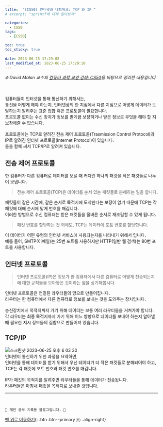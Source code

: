 ```yaml
---
title:  "[CS50] 인터넷과 네트워크: TCP 와 IP "
# excerpt: "sprintf에 대해 알아보자"

categories:
  - CS50
tags:
  - [CS50]

toc: true
toc_sticky: true
 
date: 2023-06-25 17:29:08
last_modified_at: 2023-06-25 17:29:10
---
```



_❄️ David Malan 교수의 [컴퓨터 과학 교양 강좌: CS50](https://www.edwith.org/cs50/lecture/22869?isDesc=false)을 바탕으로 정리한 내용입니다._

<br>

컴퓨터들이 인터넷을 통해 통신하기 위해서는, <br>
통신을 어떻게 해야 하는지, 인터넷상의 한 지점에서 다른 지점으로 어떻게 데이터가 도달하는지 알려주는 표준 집합 혹은 프로토콜이 필요합니다.<br>
프로토콜 없이는 수신 장치가 정보를 받게끔 보장하거나 받은 정보로 무엇을 해야 할 지 보장해줄 수 없습니다.<br><br>
프로토콜에는 TCP로 알려진 전송 제어 프로토콜(Trasmission Control Protocol)과 IP로 알려진 인터넷 프로토콜(Internet Protocol)이 있습니다.<br>
둘을 함께 써서 TCP/IP로 알려져 있습니다.

## 전송 제어 프로토콜
한 컴퓨터가 다른 컴퓨터로 데이터를 보낼 때 커다란 하나의 패킷을 작은 패킷들로 나누어 보냅니다.

> 전송 제어 프로토콜(TCP)은 데이터를 순서 있는 패킷들로 분해하는 일을 합니다.

패킷들이 같은 시간에, 같은 순서로 목적지에 도착한다는 보장이 없기 때문에 TCP는 각 패킷에 대해 순서에 맞게 번호를 매깁니다.<br>
이러한 방법으로 수신 컴퓨터는 받은 패킷들을 올바른 순서로 재조립할 수 있게 됩니다.

> 패킷 번호를 할당하는 것 외에도, TCP는 데이터에 포트 번호를 할당합니다.

이 데이터가 어떤 유형의 인터넷 서비스에 사용되는지를 나타내기 위해서 입니다.<br>
예를 들어, SMTP(이메일)는 25번 포트를 사용하지만 HTTP(일반 웹 검색)는 80번 포트를 사용합니다.

## 인터넷 프로토콜
> 인터넷 프로토콜(IP)은 정보가 한 컴퓨터에서 다른 컴퓨터로 어떻게 전송되는지에 대한 규칙들을 모아놓은 것이라는 점을 상기해봅시다.

인터넷 프로토콜은 연결된 라우터들의 망으로 만들어집니다.<br>
라우터는 한 컴퓨터에서 다른 컴퓨터로 정보를 보내는 것을 도와주는 장치입니다.<br><br>
송신장치에서 목적지까지 가기 위해 데이터는 보통 여러 라우터들을 거쳐가야 합니다.<br>
각 라우터는 최종 목적지까지 가기 위해 어느 방향으로 데이터를 보내야 하는지 알아낼 때 필요한 지시 정보들의 집합으로 만들어져 있습니다.

## TCP/IP
![스크린샷 2023-06-25 오후 6 03 30](https://github.com/minju412/jenkins-test/assets/59405576/337eb40f-e9f7-4e7c-890e-07e2d7e4b82c)<br>
인터넷이 통신하기 위한 과정을 요약하면, <br>
인터넷을 통해 데이터를 받기 위해서 우선 데이터가 더 작은 패킷들로 분해되어야 하고, <br>
TCP는 각 패킷에 포트 번호와 패킷 번호를 매깁니다.<br><br>
IP가 패킷의 목적지를 알려주면 라우터들을 통해 데이터가 전송됩니다.<br>
라우터들은 마침내 패킷을 목적지로 보내줄 것입니다.



















***
<br>


    💛 개인 공부 기록용 블로그입니다. 👻

[맨 위로 이동하기](#){: .btn .btn--primary }{: .align-right}
